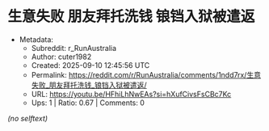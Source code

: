 # 生意失败 朋友拜托洗钱 锒铛入狱被遣返

- Metadata:
  - Subreddit: r_RunAustralia
  - Author: cuter1982
  - Created: 2025-09-10 12:45:56 UTC
  - Permalink: https://reddit.com/r/RunAustralia/comments/1ndd7rx/生意失败_朋友拜托洗钱_锒铛入狱被遣返/
  - URL: https://youtu.be/HFhiLhNwEAs?si=hXufCivsFsCBc7Kc
  - Ups: 1 | Ratio: 0.67 | Comments: 0

_(no selftext)_
